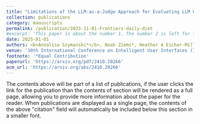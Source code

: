 ```yaml
---
title: "Limitations of the LLM-as-a-Judge Approach for Evaluating LLM Outputs in Expert Knowledge Tasks"
collection: publications
category: manuscripts
permalink: /publication/2023-11-01-Frontiers-daily-diet
#excerpt: 'This paper is about the number 1. The number 2 is left for future work.'
date: 2025-01-01
authors: <b>Annalisa Szymanski*</b>, Noah Ziems*, Heather A Eicher-Miller, Toby Jia-Jun Li, Meng Jiang, and Ronald A Metoyer 
venue: '30th International Conference on Intelligent User Interfaces (IUI 2025)'
footnote: '*Equal Contribution'
paperurl: 'https://arxiv.org/pdf/2410.20266'
acm_url: 'https://arxiv.org/abs/2410.20266'
---
```


The contents above will be part of a list of publications, if the user clicks the link for the publication than the contents of section will be rendered as a full page, allowing you to provide more information about the paper for the reader. When publications are displayed as a single page, the contents of the above "citation" field will automatically be included below this section in a smaller font.